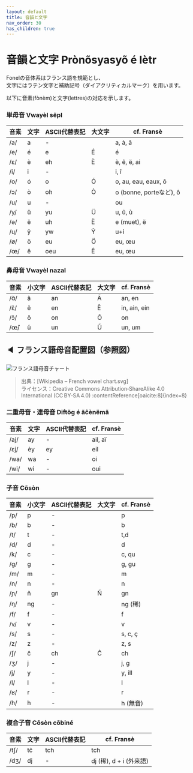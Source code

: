 ```yaml
---
layout: default
title: 音韻と文字
nav_order: 30
has_children: true
---
```

# 音韻と文字 Prònõsyasyõ é lètr
<!--
IPA:    pʁɔ.nɔ̃.sja.sjɔ̃ e lɛtʁ
Fr:     Prononciation et lettres
-->

Fonelの音体系はフランス語を規範とし、  
文字にはラテン文字と補助記号（ダイアクリティカルマーク）を用います。


以下に音素(fònèm)と文字(lettres)の対応を示します。  

<!--
Fr:		Phonèmes
IPA:	fɔnɛm
Fr:		Caractères
IPA:	kaʁaktɛʁ
-->


### 単母音 Vwayèl sẽpl
<!--
IPA:    vwajɛl sɛ̃pl
Fr:     Voyelles simples
-->

| 音素  | 文字  | ASCII代替表記 | 大文字 | cf. Fransè              |
|-------|-------|---------------|--------|-------------------------|
| /a/   | a     | -             |        | a, à, â                 |
| /e/   | é     | e             | É      | é                       |
| /ɛ/   | è     | eh            | È      | è, ê, ë, ai             |
| /i/   | i     | -             |        | i, î                    |
| /o/   | ó     | o             | Ó      | o, au, eau, eaux, ô     |
| /ɔ/   | ò     | oh            | Ò      | o (bonne, porteなど), ô |
| /u/   | u     | -             |        | ou                      |
| /y/   | ü     | yu            | Ü      | u, û, ù                 |
| /ə/   | ë     | uh            | Ë      | e (muet), ë             |
| /ɥ/   | ŷ     | yw            | Ŷ      | u+i                     |
| /ø/   | ö     | eu            | Ö      | eu, œu                  |
| /œ/   | ê     | oeu           | Ê      | eu, œu                  |


### 鼻母音 Vwayèl nazal
<!--
IPA:    vwa.jɛl na.zal
Fr:     Voyelles nasales
-->


| 音素  | 小文字| ASCII代替表記 | 大文字| cf. Fransè      |
|------|-------|---------------|-------|-----------------|
| /ɑ̃/ | ã     | an            | Ã     | an, en          |
| /ɛ̃/ | ẽ     | en            | Ẽ     | in, ain, ein    |
| /ɔ̃/ | õ     | on            | Õ     | on              |
| /œ̃/ | ũ     | un            | Ũ     | un, um          |


## 🔈 フランス語母音配置図（参照図）

![フランス語母音チャート](/fonel/assets/img/French_vowel_chart.svg)

> 出典：[Wikipedia – French vowel chart.svg]  
> ライセンス：Creative Commons Attribution‑ShareAlike 4.0 International (CC BY‑SA 4.0) :contentReference[oaicite:8]{index=8}



### 二重母音・連母音 Diftõɡ é ãĉènëmã
<!--
IPA:    diftɔ̃ɡ‿e‿ɑ̃ʃɛnəmɑ̃
Fr:     diphtongues et enchaînements
-->


| 音素  | 文字  | ASCII代替表記 | cf. Fransè              |
|-------|-------|---------------|-------------------------|
| /aj/  | ay    | -             | ail, aï                 |
| /ɛj/  | èy    | ey            | eil                     |
| /wa/  | wa    | -             | oi                      |
| /wi/  | wi    | -             | oui                     |



### 子音 Cõsòn
<!--
IPA:    kɔ̃sɔn
Fr:     Consonnes
-->


| 音素  |小文字 | ASCII代替表記 | 大文字| cf. Fransè  |
|-------|-------|---------------|-------|-------------|
| /p/   | p     | -             |       | p           |
| /b/   | b     | -             |       | b           |
| /t/   | t     | -             |       | t,d         |
| /d/   | d     | -             |       | d           |
| /k/   | c     | -             |       | c, qu       |
| /g/   | g     | -             |       | g, gu       |
| /m/   | m     | -             |       | m           |
| /n/   | n     | -             |       | n           |
| /ɲ/   | ñ     | gn            | Ñ     | gn          |
| /ŋ/   | ng    | -             |       | ng (稀)     |
| /f/   | f     | -             |       | f           |
| /v/   | v     | -             |       | v           |
| /s/   | s     | -             |       | s, c, ç     |
| /z/   | z     | -             |       | z, s        |
| /ʃ/   | ĉ     | ch            | Ĉ     | ch          |
| /ʒ/   | j     | -             |       | j, g        |
| /j/   | y     | -             |       | y, ill      |
| /l/   | l     | -             |       | l           |
| /ʁ/   | r     | -             |       | r           |
| /h/   | h     | -             |       | h (無音)    |


### 複合子音 Cõsòn cõbiné
<!--
IPA:    kɔ̃sɔn kɔ̃bine
Fr:     Consonnes combinées
-->


| 音素   | 文字   | ASCII代替表記 | cf. Fransè                  |
|--------|--------|---------------|-----------------------------|
| /tʃ/   | tĉ     | tch           | tch                         |
| /dʒ/   | dj     | -             | dj (稀), d + i (外来語)     |


